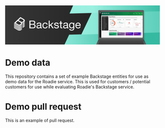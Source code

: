 ![alt-text](docs/assets/headline.png "CC BY-NC-SA 4.0")

# Demo data

This repository contains a set of example Backstage entities for use as demo data for the Roadie service. This is used for customers / potential customers for use while evaluating Roadie's Backstage service.

# Demo pull request

This is an example of pull request.
